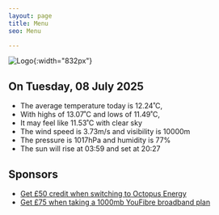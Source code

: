 ```yaml
---
layout: page
title: Menu
seo: Menu

---
```


![Logo](/images/logo.jpg){:width="832px"}

<!-- weather_marker starts -->
## On Tuesday, 08 July 2025

- The average temperature today is 12.24˚C,
- With highs of 13.07˚C and lows of 11.49˚C,
- It may feel like 11.53˚C with clear sky
- The wind speed is 3.73m/s and visibility is 10000m
- The pressure is 1017hPa and humidity is 77%
- The sun will rise at 03:59 and set at 20:27

<!-- weather_marker ends -->

## Sponsors

- [Get £50 credit when switching to Octopus Energy](https://bit.ly/3oD1nnS)
- [Get £75 when taking a 1000mb YouFibre broadband plan](https://aklam.io/91zWhU?)
